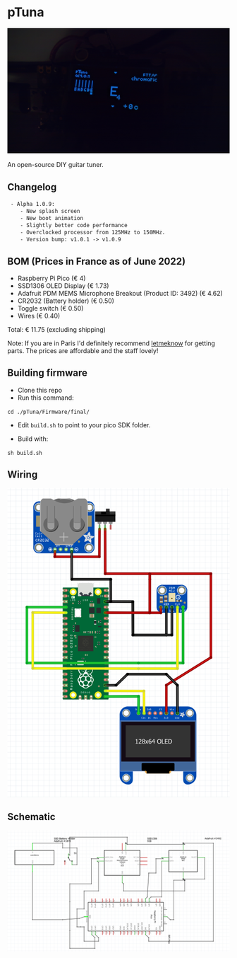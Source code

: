 # pTuna

![pTuna](https://raw.githubusercontent.com/make-42/pTuna/master/Manual/cover.jpg)

An open-source DIY guitar tuner.

## Changelog

```
 - Alpha 1.0.9:
    - New splash screen
    - New boot animation
    - Slightly better code performance
    - Overclocked processor from 125MHz to 150MHz.
    - Version bump: v1.0.1 -> v1.0.9
```

## BOM (Prices in France as of June 2022)

- Raspberry Pi Pico (€ 4)
- SSD1306 OLED Display (€ 1.73)
- Adafruit PDM MEMS Microphone Breakout (Product ID: 3492) (€ 4.62)
- CR2032 (Battery holder) (€ 0.50)
- Toggle switch (€ 0.50)
- Wires (€ 0.40)

Total: € 11.75 (excluding shipping)

Note: If you are in Paris I'd definitely recommend [letmeknow](https://letmeknow.fr) for getting parts. The prices are affordable and the staff lovely!

## Building firmware

- Clone this repo
- Run this command:

`cd ./pTuna/Firmware/final/`

- Edit `build.sh` to point to your pico SDK folder.

- Build with:

`sh build.sh`

## Wiring

![pTuna Wiring](https://raw.githubusercontent.com/make-42/pTuna/master/Manual/Wiring.png)

## Schematic

![pTuna Schematic](https://raw.githubusercontent.com/make-42/pTuna/master/Manual/Schematic.png)
